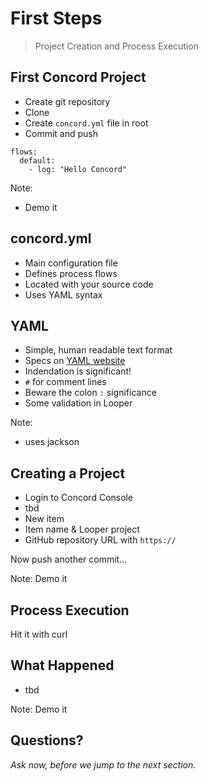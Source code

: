# First Steps

> Project Creation and Process Execution


## First Concord Project

- Create git repository
- Clone
- Create `concord.yml` file in root
- Commit and push

```
flows:
  default:
    - log: "Hello Concord"
```

Note:
- Demo it

## concord.yml

- Main configuration file
- Defines process flows
- Located with your source code
- Uses YAML syntax


## YAML

- Simple, human readable text format
- Specs on [YAML website](http://www.yaml.org/)
- Indendation is significant!
- `#` for comment lines
- Beware the colon `:` significance
- Some validation in Looper

Note:
- uses jackson


## Creating a Project

- Login to Concord Console
- tbd
- New item
- Item name & Looper project
- GitHub repository URL with `https://`

Now push another commit...

Note:
Demo it


## Process Execution

Hit it with curl


## What Happened

- tbd

Note:
Demo it


## Questions?

<em class="yellow">Ask now, before we jump to the next section.</em>

